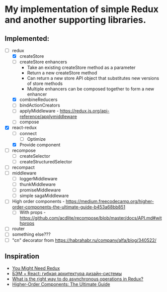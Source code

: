 # My implementation of simple Redux and another supporting libraries.

## Implemented:
- [ ] redux
  - [x] createStore
  - [ ] createStore enhancers
    - Take an existing createStore method as a parameter
    - Return a new createStore method
    - Can return a new store API object that substitutes new versions of store methods
    - Multiple enhancers can be composed together to form a new enhancer
  - [x] combineReducers
  - [ ] bindActionCreators
  - [ ] applyMiddleware - https://redux.js.org/api-reference/applymiddleware
  - [ ] compose
- [x] react-redux
  - [ ] connect
    - [ ] Optimize
  - [x] Provide component
- [ ] recompose
  - [ ] createSelector
  - [ ] createStructuredSelector
- [ ] recompact
- [ ] middleware
  - [ ] loggerMiddleware
  - [ ] thunkMiddleware
  - [ ] promiseMiddleware
  - [ ] simple sagaMiddleware
- [ ] High order components - https://medium.freecodecamp.org/higher-order-components-the-ultimate-guide-b453a68bb851
  - [ ] With props - https://github.com/acdlite/recompose/blob/master/docs/API.md#withprops
- [ ] router
- [ ] something else???
- [ ] "cn" decorator from https://habrahabr.ru/company/alfa/blog/340522/

## Inspiration
 * [You Might Need Redux](http://blog.isquaredsoftware.com/presentations/2017-09-might-need-redux-ecosystem)
 * [БЭМ + React: гибкая архитектура дизайн-системы](https://habrahabr.ru/company/alfa/blog/340522/)
 * [What is the right way to do asynchronous operations in Redux?](https://decembersoft.com/posts/what-is-the-right-way-to-do-asynchronous-operations-in-redux/)
 * [Higher-Order Components: The Ultimate Guide](https://medium.freecodecamp.org/higher-order-components-the-ultimate-guide-b453a68bb851)
